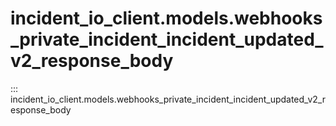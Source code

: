# incident_io_client.models.webhooks_private_incident_incident_updated_v2_response_body

::: incident_io_client.models.webhooks_private_incident_incident_updated_v2_response_body